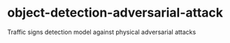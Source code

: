 # object-detection-adversarial-attack
Traffic signs detection model against physical adversarial attacks

